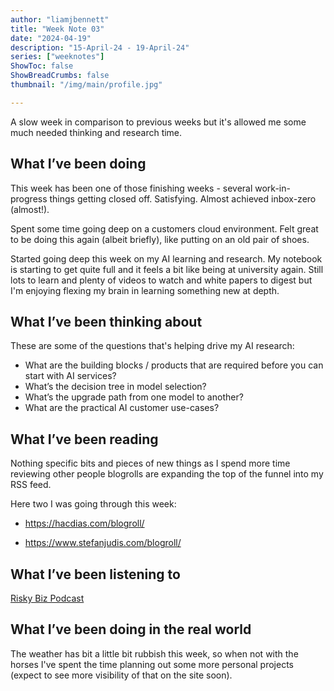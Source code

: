 ```yaml
---
author: "liamjbennett"
title: "Week Note 03"
date: "2024-04-19"
description: "15-April-24 - 19-April-24"
series: ["weeknotes"]
ShowToc: false
ShowBreadCrumbs: false
thumbnail: "/img/main/profile.jpg"

---
```


A slow week in comparison to previous weeks but it's allowed me some much needed thinking and research time.

## What I’ve been doing

This week has been one of those finishing weeks - several work-in-progress things getting closed off. Satisfying. Almost achieved inbox-zero (almost!).

Spent some time going deep on a customers cloud environment. Felt great to be doing this again (albeit briefly), like putting on an old pair of shoes.

Started going deep this week on my AI learning and research. My notebook is starting to get quite full and it feels a bit like being at university again. Still lots to learn and plenty of videos to watch and white papers to digest but I'm enjoying flexing my brain in learning something new at depth.

## What I’ve been thinking about

These are some of the questions that's helping drive my AI research:

* What are the building blocks / products that are required before you can start with AI services?
* What’s the decision tree in model selection?
* What’s the upgrade path from one model to another? 
* What are the practical AI customer use-cases?

## What I’ve been reading

Nothing specific bits and pieces of new things as I spend more time reviewing other people blogrolls are expanding the top of the funnel into my RSS feed.

Here two I was going through this week:

* https://hacdias.com/blogroll/

* https://www.stefanjudis.com/blogroll/


## What I’ve been listening to

[Risky Biz Podcast](https://risky.biz/)

## What I’ve been doing in the real world

The weather has bit a little bit rubbish this week, so when not with the horses I've spent the time planning out some more personal projects (expect to see more visibility of that on the site soon).

